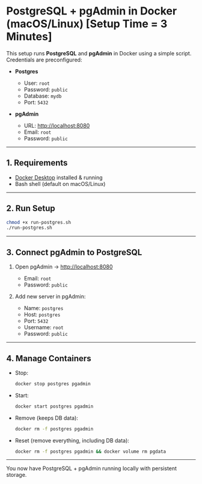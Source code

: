# PostgreSQL + pgAdmin in Docker (macOS/Linux) [Setup Time = 3 Minutes]

This setup runs **PostgreSQL** and **pgAdmin** in Docker using a simple script.  
Credentials are preconfigured:  

- **Postgres**  
  - User: `root`  
  - Password: `public`  
  - Database: `mydb`  
  - Port: `5432`

- **pgAdmin**  
  - URL: [http://localhost:8080](http://localhost:8080)  
  - Email: `root`  
  - Password: `public`

---

## 1. Requirements
- [Docker Desktop](https://www.docker.com/products/docker-desktop/) installed & running
- Bash shell (default on macOS/Linux)

---

## 2. Run Setup
```bash
chmod +x run-postgres.sh
./run-postgres.sh
```

---

## 3. Connect pgAdmin to PostgreSQL
1. Open pgAdmin → [http://localhost:8080](http://localhost:8080)  
   - Email: `root`  
   - Password: `public`  

2. Add new server in pgAdmin:  
   - Name: `postgres`  
   - Host: `postgres`  
   - Port: `5432`  
   - Username: `root`  
   - Password: `public`  

---

## 4. Manage Containers
- Stop:
  ```bash
  docker stop postgres pgadmin
  ```
- Start:
  ```bash
  docker start postgres pgadmin
  ```
- Remove (keeps DB data):
  ```bash
  docker rm -f postgres pgadmin
  ```
- Reset (remove everything, including DB data):
  ```bash
  docker rm -f postgres pgadmin && docker volume rm pgdata
  ```

---

You now have PostgreSQL + pgAdmin running locally with persistent storage.
